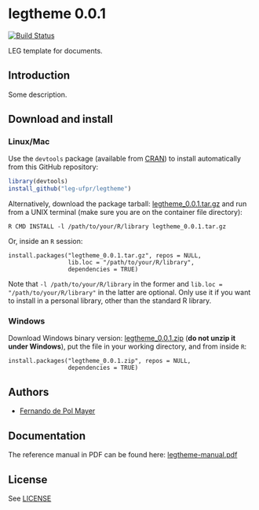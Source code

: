 

# legtheme 0.0.1

[![Build Status](https://travis-ci.org/leg-ufpr/legtheme.svg?branch=master)](https://travis-ci.org/leg-ufpr/legtheme)

LEG template for documents.

## Introduction

Some description.

## Download and install

### Linux/Mac

Use the `devtools` package (available from
[CRAN](http://cran-r.c3sl.ufpr.br/web/packages/devtools/index.html)) to
install automatically from this GitHub repository:


```r
library(devtools)
install_github("leg-ufpr/legtheme")
```

Alternatively, download the package tarball: [legtheme_0.0.1.tar.gz][]
and run from a UNIX terminal (make sure you are on the container file
directory):


```
R CMD INSTALL -l /path/to/your/R/library legtheme_0.0.1.tar.gz
```

Or, inside an `R` session:


```
install.packages("legtheme_0.0.1.tar.gz", repos = NULL,
                 lib.loc = "/path/to/your/R/library",
                 dependencies = TRUE)
```

Note that `-l /path/to/your/R/library` in the former and `lib.loc =
"/path/to/your/R/library"` in the latter are optional. Only use it if
you want to install in a personal library, other than the standard R
library.

### Windows

Download Windows binary version: [legtheme_0.0.1.zip][] (**do not unzip
it under Windows**), put the file in your working directory, and from
inside `R`:


```
install.packages("legtheme_0.0.1.zip", repos = NULL,
                 dependencies = TRUE)
```

## Authors

- [Fernando de Pol Mayer][]

## Documentation

The reference manual in PDF can be found here: [legtheme-manual.pdf][]

## License

See [LICENSE](./LICENSE)

<!-- links -->



[legtheme_0.0.1.tar.gz]: https://github.com/leg-ufpr/legtheme/raw/master/downloads/legtheme_0.0.1.tar.gz
[legtheme_0.0.1.zip]: https://github.com/leg-ufpr/legtheme/raw/master/downloads/legtheme_0.0.1.zip
[legtheme-manual.pdf]: https://github.com/leg-ufpr/legtheme/raw/master/downloads/legtheme-manual.pdf
[Fernando de Pol Mayer]: http://www.leg.ufpr.br/~fernandomayer
